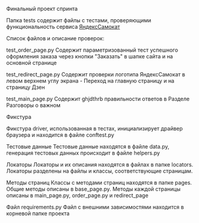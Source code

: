 Финальный проект  спринта

Папка tests содержит файлы с тестами, проверяющими функциональность сервиса [ЯндексСамокат](https://qa-scooter.praktikum-services.ru/) 

Список файлов и описание проверок:

test_order_page.py
  Содержит параметризованный тест успешного оформления заказа через кнопки "Заказать" в шапке сайта и на основной странице

test_redirect_page.py
  Содержит проверки логотипа ЯндексСамокат в левом верхнем углу экрана - Переход на главную страницу и на страницу Дзен

test_main_page.py
  Содержит ghjdthrb правильности ответов в Разделе Разговоры о важном

Фикстура

Фикстура driver, использованная в тестах, инициализирует драйвер браузера и находится в файле conftest.py

Тестовые данные 
Тестовые данные находятся в файле data.py, генерация тестовых данных происходит в файле helpers.py

Локаторы
Локаторы и их описания находятся в файлах в папке locators.
Локаторы разделены на файлы и классы, соответствующие страницам.

Методы страниц
Классы с методами страниц находятся в папке pages.
Общие методы описаны в base_page.py.
Методы каждой страницы описаны в main_page.py, order_page.py и redirect_page

Файл requirements.py
Файл с внешними зависимостями находится в корневой папке проекта
